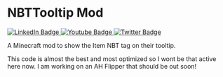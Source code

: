 # NBTTooltip Mod

<div id="badges">
  <a href="your-linkedin-URL">
    <img src="https://camo.githubusercontent.com/c92be2bba9638397eac6ad9b426119f0577a31f7f482d32680c8bf5917613728/68747470733a2f2f696d672e736869656c64732e696f2f6769746875622f7265706f2d73697a652f6b6f70616d65642f526176656e2d62504c55532e737667" alt="LinkedIn Badge"/>
  </a>
  <a href="your-youtube-URL">
    <img src="https://camo.githubusercontent.com/49b29197e2b4b615ec3fc9719a7898ef399be5df19ff35d0a430f417ed51fa4e/68747470733a2f2f696d672e736869656c64732e696f2f6769746875622f6c616e6775616765732f746f702f4b6f70616d65642f526176656e2d62504c5553" alt="Youtube Badge"/>
  </a>
  <a href="your-twitter-URL">
    <img src="https://camo.githubusercontent.com/4ce1189c39f0006eb2212760bfbdcee84ca534241abfc0b51c64a3229f5eaec4/68747470733a2f2f696d672e736869656c64732e696f2f62616467652f4d432d312e382e392d627269676874677265656e2e737667" alt="Twitter Badge"/>
  </a>
</div>
 



A Minecraft mod to show the Item NBT tag on their tooltip.

This code is almost the best and most optimized so I wont be that active here now.
I am working on an AH Flipper that should be out soon!




 
